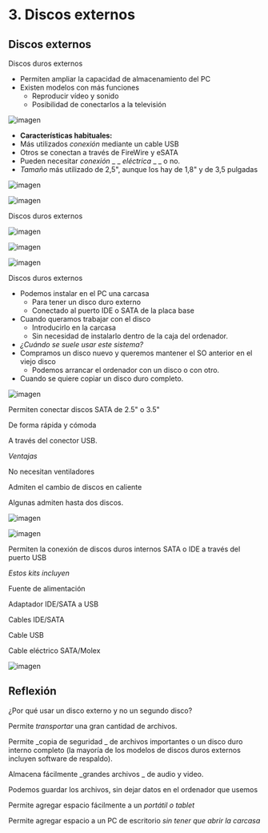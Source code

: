 # 3. Discos externos

## Discos externos

Discos duros externos

* Permiten ampliar la capacidad de almacenamiento del PC
* Existen modelos con más funciones
  * Reproducir vídeo y sonido
  * Posibilidad de conectarlos a la televisión

![imagen](img/3_Discos_externos0.jpg)

* __Características habituales:__
* Más utilizados  _conexión_  mediante un cable USB
* Otros se conectan a través de FireWire y eSATA
* Pueden necesitar  _conexión_  _ _  _eléctrica_  _ _ o no\.
* _Tamaño_  más utilizado de 2,5", aunque los hay de 1,8" y de 3,5 pulgadas

![imagen](img/3_Discos_externos1.jpg)

![imagen](img/3_Discos_externos2.jpg)

Discos duros externos

![imagen](img/3_Discos_externos3.png)

![imagen](img/3_Discos_externos4.png)

![imagen](img/3_Discos_externos5.jpg)

Discos duros externos

* Podemos instalar en el PC una carcasa
  * Para tener un disco duro externo
  * Conectado al puerto IDE o SATA de la placa base
* Cuando queramos trabajar con el disco
  * Introducirlo en la carcasa
  * Sin necesidad de instalarlo dentro de la caja del ordenador\.
* _¿Cuándo se suele usar este sistema?_
* Compramos un disco nuevo y queremos mantener el SO anterior en el viejo disco
  * Podemos arrancar el ordenador con un disco o con otro\.
* Cuando se quiere copiar un disco duro completo\.

![imagen](img/3_Discos_externos6.jpg)

Permiten conectar discos SATA de 2\.5" o 3\.5"

De forma rápida y cómoda

A través del conector USB\.

_Ventajas_

No necesitan ventiladores

Admiten el cambio de discos en caliente

Algunas admiten hasta dos discos\.

![imagen](img/3_Discos_externos7.jpg)

![imagen](img/3_Discos_externos8.png)

Permiten la conexión de discos duros internos SATA o IDE a través del puerto USB

_Estos kits incluyen_

Fuente de alimentación

Adaptador IDE/SATA a USB

Cables IDE/SATA

Cable USB

Cable eléctrico SATA/Molex

![imagen](img/3_Discos_externos9.jpg)

## Reflexión

¿Por qué usar un disco externo y no un segundo disco?

Permite  _transportar_  una gran cantidad de archivos\.

Permite  _copia de seguridad _ de archivos importantes o un disco duro interno completo \(la mayoría de los modelos de discos duros externos incluyen software de respaldo\)\.

Almacena fácilmente  _grandes archivos _ de audio y video\.

Podemos guardar los archivos, sin dejar datos en el ordenador que usemos

Permite agregar espacio fácilmente a un  _portátil o tablet_

Permite agregar espacio a un PC de escritorio  _sin tener que abrir la carcasa_

